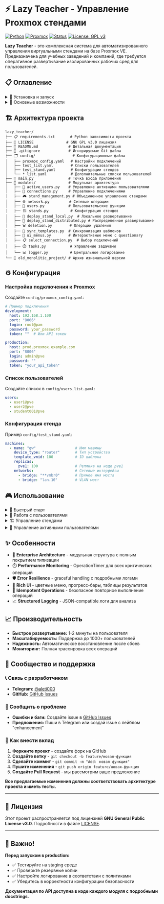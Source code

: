 # ⚡ Lazy Teacher - Управление Proxmox стендами

[![Python](https://img.shields.io/badge/Python-3.7+-blue.svg)](https://www.python.org/downloads/)
[![Proxmox](https://img.shields.io/badge/Proxmox-API-orange.svg)](https://pve.proxmox.com/)
[![Status](https://img.shields.io/badge/Status-Production%20Ready-green.svg)]()
[![License: GPL v3](https://img.shields.io/badge/License-GPLv3-blue.svg)](https://www.gnu.org/licenses/gpl-3.0)

**Lazy Teacher** - это комплексная система для автоматизированного управления виртуальными стендами на базе Proxmox VE. Предназначена для учебных заведений и компаний, где требуется оперативное развертывание изолированных рабочих сред для пользователей.

## 📋 Оглавление

<details>
<summary>🔧 Установка и запуск</summary>

### Требования системы
```
🐧 Linux (Ubuntu/Debian/CentOS)
🐍 Python 3.7+
📡 Доступ к Proxmox VE серверу
```

### Установка зависимостей
```bash
# Рекомендуемый способ - установка из requirements.txt
pip install -r requirements.txt

# Или установка вручную основных пакетов:
pip install proxmoxer>=2.0.0 rich>=12.0.0 PyYAML>=6.0 questionary>=2.0.0
```

### Первый запуск
```bash
cd /path/to/lazy_teacher
python3 main.py
```
</details>

<details>
<summary>🎯 Основные возможности</summary>

### Управление пользователями
- ➕ Создание пользователей PVE
- 🚫 Отключение/удаление пользователей
- 👥 Импорт списка пользователей из YAML
- 👀 **Мониторинг активных пользователей** - список работающих пользовательских VM

### Управление стендами
- 🏗️ Развертывание виртуальных сред
- 🔄 Синхронизация шаблонов VM
- 🗑️ Очистка и удаление стендов
- 🎮 **Интерактивное управление активными стендами** - остановка, откат, мониторинг

### Сетевое управление
- 🌐 Создание виртуальных мостов
- 🔒 Изоляция сетевых сред
- ⚡ Автоматическая настройка сети

### Мониторинг и логи
- 📊 Детальная трассировка операций
- ⏱️ Тайминги выполнения задач
- 🔍 Структурированное логирование
- ❓ **Встроенная справочная система** - помощь по всем меню

</details>

## 🏗️ Архитектура проекта

```
lazy_teacher/
├── 📋 requirements.txt       # Python зависимости проекта
├── 📜 LICENSE               # GNU GPL v3.0 лицензия
├── 📖 README.md              # Детальная документация
├── 🚫 .gitignore             # Игнорируемые Git файлы
├── 🗂️ config/                 # Конфигурационные файлы
│   ├── proxmox_config.yaml   # Настройки подключений
│   ├── test_list.yaml        # Списки пользователей
│   ├── test_stand.yaml       # Конфигурации стендов
│   └── *_list.yaml           # Дополнительные списки пользователей
├── 🐍 main.py                # Точка входа приложения
├── 📁 modules/               # Модульная архитектура
│   ├── 👀 active_users.py    # Управление активными пользователями
│   ├── 🔧 connections.py     # Управление подключениями
│   ├── 🎮 stand_management.py # Объединенное управление стендами
│   ├── 🌐 network.py         # Сетевые операции
│   ├── 👤 users.py           # Пользовательские функции
│   ├── 🏗️ stands.py          # Конфигурация стендов
│   ├── 🚀 deploy_stand_local.py  # Локальное развертывание
│   ├── 🚀 deploy_stand_distributed.py # Распределенное развертывание
│   ├── 🗑️ deletion.py        # Операции удаления
│   ├── 🔄 sync_templates.py  # Синхронизация шаблонов
│   ├── 🎨 ui_menus.py        # Интерактивные меню с questionary
│   ├── 📋 select_connection.py  # Выбор подключений
│   ├── ⏱️ tasks.py           # Управление задачами
│   └── 📊 logger.py          # Центральное логирование
└── 📁 old_monolitic_project/ # Архив изначальной версии
```

## ⚙️ Конфигурация

### Настройка подключения к Proxmox

Создайте `config/proxmox_config.yaml`:

```yaml
# Пример подключения
development:
  host: 192.168.1.100
  port: "8006"
  login: root@pam
  password: your_password
  token: ""  # Или API токен

production:
  host: prod.proxmox.example.com
  port: "8006"
  login: admin@pve
  password: ""
  token: "your_api_token"
```

### Список пользователей

Создайте список в `config/users_list.yaml`:

```yaml
users:
  - user1@pve
  - user2@pve
  - student001@pve
```

### Конфигурация стенда

Пример `config/test_stand.yaml`:

```yaml
machines:
  - name: "gw"                  # Имя машины
    device_type: "router"       # Тип устройства
    template_vmid: 100          # ID шаблона
    replicas:
      pve1: 100                 # Реплика на ноде pve1
    networks:                   # Сетевые интерфейсы
      - bridge: "**vmbr0"       # Прямое имя моста
      - bridge: "lan.10"        # VLAN мост
```

## 🎮 Использование

<details>
<summary>🚀 Быстрый старт</summary>

1. **Запустите приложение:**
   ```bash
   python3 main.py
   ```

2. **Выберите подключение:**
   - Система покажет доступные соединения
   - Выберите нужное по номеру

3. **Основное меню:**
   - Перейдите в раздел "Управление стендами"
   - Выберите "Развернуть локальный стенд"

4. **Выберите конфигурацию:**
   - Укажите файл стенда
   - Выберите список пользователей
   - Подтвердите развертывание
</details>

<details>
<summary>👥 Работа с пользователями</summary>

### Добавление пользователей
1. **Меню → Управление пользователями → Импорт списка**
2. **Выберите YAML файл со списком пользователей**
3. **Подтвердите создание**

### Удаление пользователя
1. **Меню → Удаление → Удалить стенд пользователя**
2. **Введите имя пользователя:** `student001@pve`
3. **Система автоматически:**
   - Удалит все VM пользователя
   - Очистит сетевые мосты
   - Удалит пользователя

</details>

<details>
<summary>🏗️ Управление стендами</summary>

### Создание стенда
1. **Подготовьте конфигурацию** в `config/stand_config.yaml`
2. **Меню → Стенды → Развернуть стенд**
3. **Выберите файл конфигурации**
4. **Укажите список пользователей**

### Результат развертывания
```
✓ Стенд для user1@pve развернут
✓ Стенд для user2@pve развернут

УСПЕШНО развернуто 2/2 стендов (100.0%)
```

### Удаление стендов
1. **Меню → Удаление → Удалить все стенды**
2. **Выберите список пользователей для удаления**
3. **Система выполнит полную очистку**

</details>

<details>
<summary>👀 Управление активными пользователями</summary>

### Просмотр активных сессий
1. **Меню → Управление активными пользователями**
2. **Система покажет список всех работающих пользовательских VM**
3. **Каждый пользователь показан с его VM и текущим статусом**

### Управление конкретным пользователем
1. **Выберите пользователя из списка по номеру**
2. **Доступны опции:**
   - **Остановить** - завершить все VM пользователя (stop)
   - **Откатить** - откатить VM к snapshot "start" (rollback)
   - **Назад** - вернуться к списку пользователей

```

</details>

## � Логирование и мониторинг
- **INFO:** Основные операции (развертывание, удаление)
- **DEBUG:** Детали операций (сетевые настройки, API вызовы)
- **WARNING:** Предупреждения о некритичных ошибках
- **ERROR:** Критические ошибки требующие внимания

## 🔧 Расширенная конфигурация

<details>
<summary>🛠️ Дополнительные настройки</summary>

### Настройка сети
- **Автоматическое создание мостов** (vmbr1000+)
- **VLAN поддержка** (bridge.vlan_id)
- **Изоляция сетевых сред**

### Распределенное развертывание
- **Поддержка мульти-нод** в кластере
- **Автоматическая миграция VM**
- **Балансировка нагрузки**

### Шаблоны и синхронизация
- **Автоматическая синхронизация** шаблонов между нодами
- **Версионирование** шаблонов
- **Проверка целостности** перед использованием

</details>

## ❗ Troubleshooting

<details>
<summary>🔍 Решение проблем</summary>

### Ошибка подключения
```
❌ Не удалось подключиться к Proxmox
```
**Решение:**
- Проверьте настройки в `config/proxmox_config.yaml`
- Убедитесь что Proxmox сервер доступен
- Проверьте учетные данные пользователя

### Ошибки развертывания
```
❌ Нет свободных VMID
```
**Решение:**
- Проверьте доступные ID в кластере Proxmox
- Увеличьте диапазон ID в конфигурации

❌ Ошибка создания bridge
```
**Решение:**
- Проверьте права доступа на сетевые настройки
- Убедитесь что мосты не конфликтуют с существующими

</details>

## ✨ Особенности

- 🎯 **Enterprise Architecture** - модульная структура с полным покрытием типизации
- ⏱️ **Performance Monitoring** - OperationTimer для всех критических операций
- 🛡️ **Error Resilience** - graceful handling с подробными логами
- 🎨 **Rich UI** - цветные меню, прогресс-бары, таблицы результатов
- 🔄 **Idempotent Operations** - безопасное повторное выполнение операций
- 📈 **Structured Logging** - JSON-compatible логи для анализа

## 📈 Производительность

- **Быстрое развертывание:** 1-2 минуты на пользователя
- **Масштабируемость:** Поддержка до 1000+ пользователей
- **Надежность:** Автоматическое восстановление после сбоев
- **Мониторинг:** Полная трассировка всех операций

## 🤝 Сообщество и поддержка

### 📞 Связь с разработчиком
- **Telegram:** [@aleti000](https://t.me/aleti000)
- **GitHub:** [GitHub Issues](https://github.com/aleti000/lazy_teacher/issues)

### 🐛 Сообщить о проблеме
- **Ошибки и баги:** Создайте issue в [GitHub Issues](https://github.com/aleti000/lazy_teacher/issues)
- **Предложения:** Пиши в Telegram или создай issue с лейблом "enhancement"

### 🤝 Как внести вклад
1. **Форкните проект** - создайте форк на GitHub
2. **Создайте ветку** - `git checkout -b feature/новая-функция`
3. **Сделайте коммит** - `git commit -m "Add: новая функция"`
4. **Пушите изменения** - `git push origin feature/новая-функция`
5. **Создайте Pull Request** - мы рассмотрим ваше предложение

**Все предлагаемые изменения должны соответствовать архитектуре проекта и иметь тесты.**

---

## 📜 Лицензия

Этот проект распространяется под лицензией **GNU General Public License v3.0**. Подробности в файле [LICENSE](LICENSE).

---

## 🚨 Важно!

**Перед запуском в production:**
- ✅ Тестируйте на staging среде
- ✅ Проверьте резервные копии
- ✅ Настройте логирование в соответствии с политиками
- ✅ Убедитесь в корректности конфигурации безопасности

**Документация по API доступна в коде каждого модуля с подробными docstrings.**
